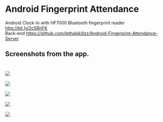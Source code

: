 # Android Fingerprint Attendance
Android Clock-In with HF7000 Bluetooth fingerprint reader http://bit.ly/2cSRnFK <br>
Back-end https://github.com/lethalskillzz/Android-Fingerprint-Attendance-Server


## Screenshots from the app.<br><br>  

 <img src="/screen/Screenshot_2016-09-19-08-44-07.png"><br><br>
 <img src="/screen/Screenshot_2016-09-19-08-44-15.png"><br><br>
 <img src="/screen/Screenshot_2016-09-19-08-46-45.png"><br><br>
 <img src="/screen/Screenshot_2016-09-19-08-47-16.png"><br><br>
 <img src="/screen/Screenshot_2016-09-19-08-47-45.png"><br><br>   


